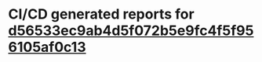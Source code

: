 # CI/CD generated reports for [d56533ec9ab4d5f072b5e9fc4f5f956105af0c13](https://github.com/hydephp/develop/commit/d56533ec9ab4d5f072b5e9fc4f5f956105af0c13)
